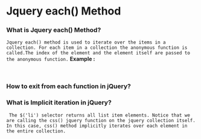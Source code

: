 # Jquery each() Method
### What  is Jquery each() Method?
`Jquery each() method is used to iterate over the items in a collection. For each item in a collection the anonymous function is called.The index of the element and the element itself are passed to the anonymous function.`
**Example :**
   <script></br>
        $(document).ready(function(){</br>
            $("#bookName").click(function(){</br>
                $("li").each(function(index, Element){</br>
                    alert("Index :"+index+", Element :"+$(this).text());</br>
                    if($(this).text()=='Bangla Book'){</br>
                        confirm("this is my book");</br>
                    }</br>
                })</br>
            })</br>
        })</br>
    </script></br>
  ### How to exit from each function in jQuery?
  <script type="text/javascript"> </br>
     $("#bookName").click(function(){ </br>
                $("li").each(function(index, element){ </br>
                    if($(element).text()=="Math Book"){ </br>
                        return false; </br>
                    } </br>
                    alert("Text :"+$(element).text()); </br>
                }) </br>
            }) </br>
</script>
### What is Implicit iteration in jQuery?
` The $('li') selector returns all list item elements. Notice that we are calling the css() jquery function on the jquery collection itself. In this case, css() method implicitly iterates over each element in the entire collection.`
    
